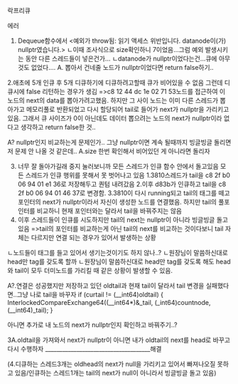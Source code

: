 락프리큐

에러
1. Dequeue함수에서 <예외가 throw됨: 읽기 액세스 위반입니다.
datanode이(가) nullptr였습니다.>
ㄴ이때 조사식으로 size확인하니 7이었음...그럼 예외 발생시키는 동안 다른 스레드들이 넣은건가...
ㄴdatanode가 nullptr이었다는건...큐에 아무것도 없었다....
A. 뽑아서 건네줄 노드가 nullptr이었다면 return false하기..

2.애초에 5개 인큐 후 5개 디큐하기에 디큐하려고할때 큐가 비어있을 수 없음
그런데 디큐시에 false 리턴하는 경우가 생김
=>c8 12 44 dc 1e 02 71 53노드를 접근하여 이 노드의 next의 data를 뽑아가려고했음.
하지만 그 사이 노드는 이미 다른 스레드가 뽑아가고 메모리풀로 반환되었고 다시 할당되어 tail로 들어가 next가 nullptr을 가리키고 있음.
그래서 큐 사이즈가 0이 아닌데도 데이터 뽑으려는 노드의 next가 nullptr이라 없다고 생각하고 return false한 것..

A? nullptr인지 비교하는게 문제인가..
그냥 nullptr이면 계속 될때까지 빙글빙글 돌리면 저 문제 안 나올 것 같은데..
A.size 한번 확인해서 비어있던 게 아니라면 돌리자

3. 너무 잘 돌아가길래 중지 눌러보니까 모든 스레드가 인큐 함수 안에서 돌고있음
모든 스레드가 인큐 행위를 못해서 못 벗어나고 있음
1.3810스레드가 tail을 c8 2f b0 06 94 01 e1 36로 저장해두고 퀀텀 내려갔음
2.이후 d83b가 인큐하고 tail을 c8 2f b0 06 94 01 46 37로 변경함.
3.3810이 다시 running되고 tail의 태그를 떼고 포인터의 next가 nullptr이라서 자신이 생성한 노드를 연결했음. 하지만 tail의 풀포인터를 비교하니 현재 포인터와는 달라서 tail을 바꿔주지는 않음
4. 이후 스레드들이 인큐를 시도하지만 tail의 next는 nullptr이 아니라 빙글빙글 돌고있음
=>tail의 포인터를 비교하는게 아닌 tail의 next를 비교하는 것이다보니 tail 자체는 다르지만 연결 되는 경우가 있어서 발생하는 상황

ㄴ노드들이 태그를 들고 있어서 생기는것이기도 하지 않나..?
ㄴ원장님이 말씀하신대로 head만 tag를 갖도록 할까
ㄴ원장님이 말씀하신대로 head만 tag를 갖도록 해도 head와 tail이 모두 더미노드를 가리킬 때 같은 상황이 발생할 수 있음.

A?.연결은 성공했지만 저장하고 있던 oldtail과 현재 tail이 달라서 tail 변경을 실패했다면..그냥 나로 tail을 바꾸자
		if (curtail != (__int64)oldtail)
		{
			InterlockedCompareExchange64((__int64*)&_tail, (_int64)countnode, (__int64)_tail);
		}

아니면 추가로 내 노드의 next가 nullptr인지 확인하고 바꿔주기..?

3A.oldtail을 가져와서 next가 nullptr이 아니면 내가 oldtail의 next를 head로 바꾸고 다시 수행하자
_____________________________________해결


(4.디큐하는 스레드3개는 oldhead의 next가 null을 가리키고 있어서 빠져나오질 못하고 있음/인큐하는 스레드1개는 tail의 next가 null이 아니라서 빙글빙글 돌고 있음)

